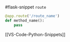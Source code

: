 #flask-snippet
`route`

```python
@app.route('/route_name')
def method_name():
	pass

```

[[VS-Code-Python-Snippets]]